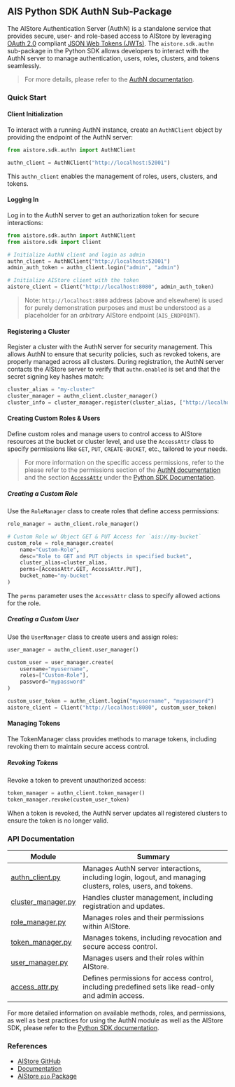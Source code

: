 ## AIS Python SDK AuthN Sub-Package

The AIStore Authentication Server (AuthN) is a standalone service that provides secure, user- and role-based access to AIStore by leveraging [OAuth 2.0](https://oauth.net/2/) compliant [JSON Web Tokens (JWTs)](https://datatracker.ietf.org/doc/html/rfc7519). The `aistore.sdk.authn` sub-package in the Python SDK allows developers to interact with the AuthN server to manage authentication, users, roles, clusters, and tokens seamlessly.

> For more details, please refer to the [AuthN documentation](https://github.com/NVIDIA/aistore/blob/main/docs/authn.md).

### Quick Start

#### Client Initialization

To interact with a running AuthN instance, create an `AuthNClient` object by providing the endpoint of the AuthN server:

```python
from aistore.sdk.authn import AuthNClient

authn_client = AuthNClient("http://localhost:52001")
```

This `authn_client` enables the management of roles, users, clusters, and tokens.

#### Logging In

Log in to the AuthN server to get an authorization token for secure interactions:

```python
from aistore.sdk.authn import AuthNClient
from aistore.sdk import Client

# Initialize AuthN client and login as admin
authn_client = AuthNClient("http://localhost:52001")
admin_auth_token = authn_client.login("admin", "admin")

# Initialize AIStore client with the token
aistore_client = Client("http://localhost:8080", admin_auth_token)
```

> Note: `http://localhost:8080` address (above and elsewhere) is used for purely demonstration purposes and must be understood as a placeholder for an _arbitrary_ AIStore endpoint (`AIS_ENDPOINT`).

#### Registering a Cluster

Register a cluster with the AuthN server for security management. This allows AuthN to ensure that security policies, such as revoked tokens, are properly managed across all clusters. During registration, the AuthN server contacts the AIStore server to verify that `authn.enabled` is set and that the secret signing key hashes match:

```python
cluster_alias = "my-cluster"
cluster_manager = authn_client.cluster_manager()
cluster_info = cluster_manager.register(cluster_alias, ["http://localhost:8080"])
```

#### Creating Custom Roles & Users

Define custom roles and manage users to control access to AIStore resources at the bucket or cluster level, and use the `AccessAttr` class to specify permissions like `GET`, `PUT`, `CREATE-BUCKET`, etc., tailored to your needs.

> For more information on the specific access permissions, refer to the please refer to the permissions section of the [AuthN documentation](https://github.com/NVIDIA/aistore/blob/main/docs/authn.md#permissions) and the section [`AccessAttr`](https://github.com/NVIDIA/aistore/blob/main/docs/python_sdk.md#authn.access_attr.AccessAttr) under the [Python SDK Documentation](https://github.com/NVIDIA/aistore/blob/main/docs/python_sdk.md).

##### Creating a Custom Role

Use the `RoleManager` class to create roles that define access permissions:

```python
role_manager = authn_client.role_manager()

# Custom Role w/ Object GET & PUT Access for `ais://my-bucket`
custom_role = role_manager.create(
    name="Custom-Role",
    desc="Role to GET and PUT objects in specified bucket",
    cluster_alias=cluster_alias,
    perms=[AccessAttr.GET, AccessAttr.PUT],
    bucket_name="my-bucket"
)
```

The `perms` parameter uses the `AccessAttr` class to specify allowed actions for the role.

##### Creating a Custom User

Use the `UserManager` class to create users and assign roles:

```python
user_manager = authn_client.user_manager()

custom_user = user_manager.create(
    username="myusername",
    roles=["Custom-Role"],
    password="mypassword"
)

custom_user_token = authn_client.login("myusername", "mypassword")
aistore_client = Client("http://localhost:8080", custom_user_token)
```

#### Managing Tokens

The TokenManager class provides methods to manage tokens, including revoking them to maintain secure access control.

##### Revoking Tokens

Revoke a token to prevent unauthorized access:

```python
token_manager = authn_client.token_manager()
token_manager.revoke(custom_user_token)
```

When a token is revoked, the AuthN server updates all registered clusters to ensure the token is no longer valid.

### API Documentation

| Module | Summary |
| --- | --- |
| [authn_client.py](https://github.com/NVIDIA/aistore/blob/main/python/aistore/sdk/authn/authn_client.py) | Manages AuthN server interactions, including login, logout, and managing clusters, roles, users, and tokens. |
| [cluster_manager.py](https://github.com/NVIDIA/aistore/blob/main/python/aistore/sdk/authn/cluster_manager.py) | Handles cluster management, including registration and updates. |
| [role_manager.py](https://github.com/NVIDIA/aistore/blob/main/python/aistore/sdk/authn/role_manager.py) | Manages roles and their permissions within AIStore. |
| [token_manager.py](https://github.com/NVIDIA/aistore/blob/main/python/aistore/sdk/authn/token_manager.py) | Manages tokens, including revocation and secure access control. |
| [user_manager.py](https://github.com/NVIDIA/aistore/blob/main/python/aistore/sdk/authn/user_manager.py) | Manages users and their roles within AIStore. |
| [access_attr.py](https://github.com/NVIDIA/aistore/blob/main/python/aistore/sdk/authn/access_attr.py) | Defines permissions for access control, including predefined sets like read-only and admin access. |

For more detailed information on available methods, roles, and permissions, as well as best practices for using the AuthN module as well as the AIStore SDK, please refer to the [Python SDK documentation](https://aistore.nvidia.com/docs/python_sdk.md).

### References

* [AIStore GitHub](https://github.com/NVIDIA/aistore)
* [Documentation](https://aistore.nvidia.com/docs)
* [AIStore `pip` Package](https://pypi.org/project/aistore/)
